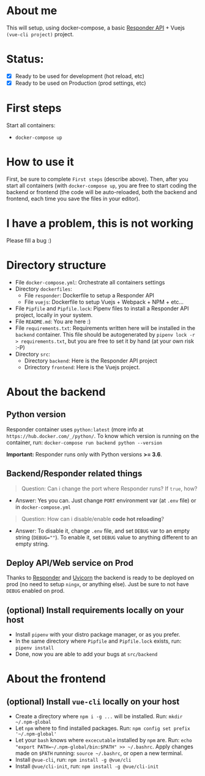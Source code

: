 # About me 
This will setup, using docker-compose, a basic [Responder API](https://python-responder.org/en/latest/) + Vuejs `(vue-cli project)` project.

# Status:

- [x]  Ready to be used for development (hot reload, etc) 
- [x]  Ready to be used on Production (prod settings, etc) 

# First steps 

Start all containers:
  - `docker-compose up`

# How to use it
First, be sure to complete `First steps` (describe above).
Then, after you start all containers (with `docker-compose up`, you are free to start coding the backend or frontend (the code will be auto-reloaded, both
the backend and frontend, each time you save the files in your editor).

# I have a problem, this is not working
Please fill a bug :)

# Directory structure

  - File `docker-compose.yml`: Orchestrate all containers settings
  - Directory `dockerfiles`: 
    - File `responder`: Dockerfile to setup a Responder API 
    - File `vuejs`: Dockerfile to setup Vuejs + Webpack + NPM + etc...
  - File `Pipfile` and `Pipfile.lock`: Pipenv files to install a Responder API project, locally in your system.
  - File `README.md`: You are here :)
  - File `requirements.txt`: Requirements written here will be installed in the `backend` container. This file should be autogenerated by `pipenv lock -r > requirements.txt`, but you are free to set it by hand (at your own risk :-P) 
  - Directory `src`:
    - Directory `backend`: Here is the Responder API project
    - Drirectory `frontend`: Here is the Vuejs project.

# About the backend

## Python version

Responder container uses `python:latest` (more info at `https://hub.docker.com/_/python/`. To know which version is running on the container, run: `docker-compose run backend python --version`

**Important:** Responder runs only with Python versions **>= 3.6**.

## Backend/Responder related things

  > Question: Can i change the port where Responder runs? If `true`, how?
  - Answer: Yes you can. Just change `PORT` environment var (at `.env` file) or in `docker-compose.yml` 

  > Question: How can i disable/enable **code hot reloading**?
  - Answer: To disable it, change `.env` file, and set `DEBUG` var to an empty string (`DEBUG=""`). To enable it, set `DEBUG` value to anything different to an empty string. 

## Deploy API/Web service on Prod
Thanks to [Responder](https://python-responder.org/en/latest/) and [Uvicorn](https://www.uvicorn.org/) the backend is ready to be deployed on prod (no need to setup `ningx`, or anything else). Just be sure to not have `DEBUG` enabled on prod.

## (optional) Install requirements locally on your host 

  - Install `pipenv` with your distro package manager, or as you prefer.
  - In the same directory where `Pipfile` and `Pipfile.lock` exists, run: `pipenv install`
  - Done, now you are able to add your bugs at `src/backend`

# About the frontend 

## (optional) Install `vue-cli` locally on your host

  - Create a directory where `npm i -g ...` will be installed. Run: `mkdir ~/.npm-global`
  - Let `npm` where to find installed packages. Run: `npm config set prefix '~/.npm-global'`
  - Let your `bash` knows where `excecutable` installed by `npm` are. Run: ` echo "export PATH=~/.npm-global/bin:$PATH" >> ~/.bashrc `. Apply changes made on `$PATH` running: `source ~/.bashrc`, or open a new terminal. 
  - Install `@vue-cli`, run: `npm install -g @vue/cli`
  - Install `@vue/cli-init`, run: `npm install -g @vue/cli-init`
